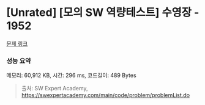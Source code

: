 # [Unrated] [모의 SW 역량테스트] 수영장 - 1952 

[문제 링크](https://swexpertacademy.com/main/code/problem/problemDetail.do?contestProbId=AV5PpFQaAQMDFAUq) 

### 성능 요약

메모리: 60,912 KB, 시간: 296 ms, 코드길이: 489 Bytes



> 출처: SW Expert Academy, https://swexpertacademy.com/main/code/problem/problemList.do